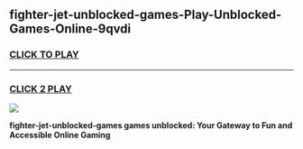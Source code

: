 
## fighter-jet-unblocked-games-Play-Unblocked-Games-Online-9qvdi
<h3>
<a href="https://premium76.site?title=fighter-jet-unblocked-games&ref=25A">CLICK TO PLAY</a></h3>
<hr>

<h3>
<a href="https://premium76.site?title=fighter-jet-unblocked-games&ref=25A">CLICK 2 PLAY</a>
  
</h3>

<a href="https://premium76.site?title=fighter-jet-unblocked-games&ref=25A"><img src="https://clearcache.store/games.png"></a>


**fighter-jet-unblocked-games games unblocked: Your Gateway to Fun and Accessible Online Gaming**
